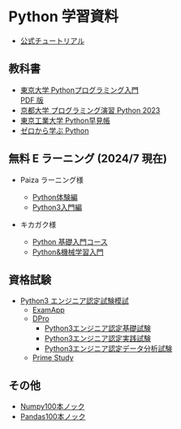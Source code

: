Python 学習資料
===

- [公式チュートリアル](https://docs.python.org/ja/3/tutorial/)

## 教科書

- [東京大学 Pythonプログラミング入門](https://utokyo-ipp.github.io/)  
  [PDF 版](https://utokyo-ipp.github.io/IPP_textbook.pdf)
- [京都大学 プログラミング演習 Python 2023](https://repository.kulib.kyoto-u.ac.jp/dspace/handle/2433/285599)
- [東京工業大学 Python早見帳](https://chokkan.github.io/python/index.html)
- [ゼロから学ぶ Python](https://rinatz.github.io/python-book/)

## 無料 E ラーニング (2024/7 現在)

- Paiza ラーニング様
    - [Python体験編](https://paiza.jp/works/python/trial)
    - [Python3入門編](https://paiza.jp/works/python3/primer)

- キカガク様
    - [Python 基礎入門コース](https://www.kikagaku.ai/learning/courses/detail/python-basic/)
    - [Python&機械学習入門](https://www.kikagaku.ai/learning/courses/detail/pre-video/)

## 資格試験

- [Python3 エンジニア認定試験模試](https://www.pythonic-exam.com/)
  - [ExamApp](https://python-basic.com/)
  - [DPro](https://diver.diveintocode.jp/dive_into_exam/lp)
    - [Python3エンジニア認定基礎試験](https://diver.diveintocode.jp/dive_into_exam/1)
    - [Python3エンジニア認定実践試験](https://diver.diveintocode.jp/dive_into_exam/36)
    - [Python3エンジニア認定データ分析試験](https://diver.diveintocode.jp/dive_into_exam/2)
  - [Prime Study](https://study.prime-strategy.co.jp/)

## その他

- [Numpy100本ノック](https://github.com/rougier/numpy-100/blob/master/100_Numpy_exercises.md)
- [Pandas100本ノック](https://github.com/kunishou/Pandas_100_knocks)
